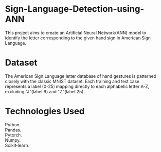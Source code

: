 # Sign-Language-Detection-using-ANN
This project aims to create an Artificial Neural Network(ANN) model to identify the letter corresponding to the given hand sign in American Sign Language.

# Dataset
The American Sign Language letter database of hand gestures is patterned closely with the classic MNIST dataset. Each training and test case represents a label (0-25) mapping directly to each alphabetic letter A-Z, excluding "J"(label 9) and "Z"(label 25).

# Technologies Used
Python.    
Pandas.    
Pytorch.    
Numpy.    
Scikit-learn.    


